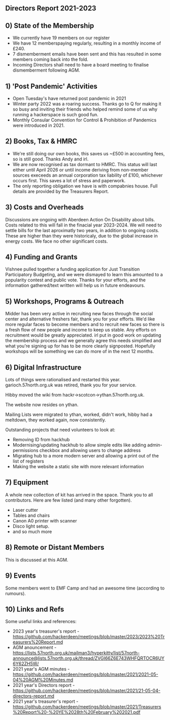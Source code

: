Directors Report 2021-2023
----------------

## 0) State of the Membership
- We currently have 19 members on our register
- We have 12  memberspaying regularly, resulting in a monthly income of £240.
- 7 dismemberment emails have been sent and this has resulted in some members coming back into the fold.
- Incoming Directors shall need to have a board meeting to finalise dismemberment following AGM.  

## 1) 'Post Pandemic' Activities
- Open Tuesday's have returned post pandemic in 2021
- Winter party 2022 was a roaring success. Thanks go to Q for making it so busy and inviting their friends who helped remind some of us why running a hackerspace is such good fun.
- Monthly Consular Convention for Control & Prohibition of Pandemics were introduced in 2021.

## 2) Books, Tax & HMRC
- We're still doing our own books, this saves us ~£500 in accounting fees, so is still good.  Thanks Andy and irl.
- We are now recognised as tax dormant to HMRC. This status will last either until April 2026 or until income deriving from non-member sources execeeds an annual corporation tax liability of £100, whichever occurs first.  This saves a lot of stress and paperwork.
- The only reporting obligation we have is with compabnies house.  Full details are provided by the Treasurers Report.

## 3) Costs and Overheads
Discussions are ongoing with Aberdeen Action On Disability about bills.  Costs related to this will fall in the finacial year 2023-2024.  We will need to settle bills for the last aproximatly two years, in addition to ongoing costs.  These are higher than they were historicaly, due to the global increase in energy costs.  We face no other significant costs.

## 4) Funding and Grants
Vishnee pulled together a funding application for Just Transition Participatory Budgeting, and we were dismayed to learn this amounted to a popularity contest and public vote. Thanks for your efforts, and the information gathered/text written will help us in future endeavours. 

## 5) Workshops, Programs & Outreach
Midder has been very active in recruiting new faces through the social center and alternative freshers fair, thank you for your efforts.
We'd like more regular faces to become members and to recruit new faces so there is a fresh flow of new people and income to keep us stable.
Any efforts on recruitment would be greatly appreciated. irl put in good work on updating the membership process and we generally agree this needs simplified and what you're signing up for has to be more clearly signposted.  Hopefully workshops will be something we can do more of in the next 12 months. 

## 6) Digital Infrastructure
Lots of things were rationalised and restarted this year.
garioch.57north.org.uk was retired, thank you for your service. 

Hibby moved the wiki from hackr->scotcon->ythan.57north.org.uk.

The website now resides on ythan. 

Mailing Lists were migrated to ythan, worked, didn't work, hibby had a meltdown, they worked again, now consistently.

Outstanding projects that need volunteers to look at:
  * Removing ID from hackhub
  * Modernising/updating hackhub to allow simple edits like adding admin-permissions checkbox and allowing users to change address
  * Migrating hub to a more modern server and allowing a print out of the list of registers
  * Making the website a static site with more relevant information 

## 7) Equipment
A whole new collection of kit has arrived in the space. Thank you to all contributors. Here are few listed (and many other forgotten).
- Laser cutter
- Tables and chairs
- Canon A0 printer with scanner
- Disco light setup.
- and so much more

## 8) Remote or Distant Members
This is discussed at this AGM.

## 9) Events
Some members went to EMF Camp and had an awesome time (according to rumours).

## 10) Links and Refs
Some useful links and references: 
- 2023 year's treasurer's report - https://github.com/hackerdeen/meetings/blob/master/2023/2023%20Treasurers%20Report.md
- AGM anouncement - https://lists.57north.org.uk/mailman3/hyperkitty/list/57north-announce@lists.57north.org.uk/thread/ZVGI66Z6E743WHFQRTOCR6UY6Y62ZH5W/
- 2021 year's AGM minutes -  https://github.com/hackerdeen/meetings/blob/master/2021/2021-05-04%20AGM%20Minutes.md
- 2021 year's Directors report -  https://github.com/hackerdeen/meetings/blob/master/2021/21-05-04-directors-report.md
- 2021 year's treasurer's report - https://github.com/hackerdeen/meetings/blob/master/2021/Treasurers%20Report%20-%20YE%2028th%20February%202021.pdf
